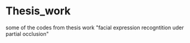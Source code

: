 # Thesis_work
some of the codes from thesis work "facial expression recogntition uder partial occlusion"
